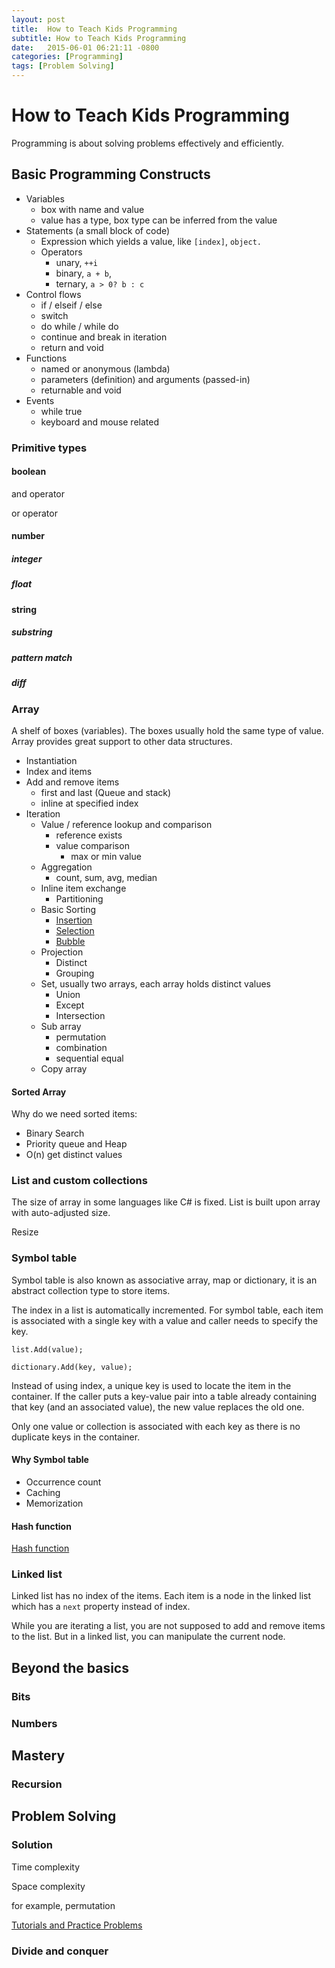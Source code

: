```yaml
---
layout: post
title:  How to Teach Kids Programming
subtitle: How to Teach Kids Programming
date:   2015-06-01 06:21:11 -0800
categories: [Programming]
tags: [Problem Solving]
---
```

# How to Teach Kids Programming

Programming is about solving problems effectively and efficiently.

## Basic Programming Constructs

* Variables
  * box with name and value
  * value has a type, box type can be inferred from the value
* Statements (a small block of code)
  * Expression which yields a value, like `[index]`, `object.`
  * Operators
    * unary, `++i`
    * binary, `a + b`,
    * ternary, `a > 0? b : c`
* Control flows
  * if / elseif / else
  * switch
  * do while / while do
  * continue and break in iteration
  * return and void
* Functions
  * named or anonymous (lambda)
  * parameters (definition) and arguments (passed-in)
  * returnable and void
* Events
  * while true
  * keyboard and mouse related

### Primitive types

#### boolean

and operator

or operator

#### number

##### integer

##### float

#### string

##### substring

##### pattern match

##### diff

### Array

A shelf of boxes (variables). The boxes usually hold the same type of value. Array provides great support to other data structures.

* Instantiation
* Index and items
* Add and remove items
  * first and last (Queue and stack)
  * inline at specified index
* Iteration
  * Value / reference lookup and comparison
    * reference exists
    * value comparison
      * max or min value
  * Aggregation
    * count, sum, avg, median
  * Inline item exchange
    * Partitioning
  * Basic Sorting
    * [Insertion](https://en.wikipedia.org/wiki/Insertion_sort)
    * [Selection](https://en.wikipedia.org/wiki/Selection_sort)
    * [Bubble](https://en.wikipedia.org/wiki/Bubble_sort)
  * Projection
    * Distinct
    * Grouping
  * Set, usually two arrays, each array holds distinct values
    * Union
    * Except
    * Intersection
  * Sub array
    * permutation
    * combination
    * sequential equal
  * Copy array

#### Sorted Array

Why do we need sorted items:

* Binary Search
* Priority queue and Heap
* O(n) get distinct values

### List and custom collections

The size of array in some languages like C# is fixed. List is built upon array with auto-adjusted size.

Resize

### Symbol table

Symbol table is also known as associative array, map or dictionary, it is an abstract collection type to store items.

The index in a list is automatically incremented. For symbol table, each item is associated with a single key with a value and caller needs to specify the key.

```CSharp
list.Add(value);

dictionary.Add(key, value);
```

Instead of using index, a unique key is used to locate the item in the container. If the caller puts a key-value pair into a table already containing that key (and an associated value), the new value replaces the old one.

Only one value or collection is associated with each key as there is no duplicate keys in the container.

#### Why Symbol table

* Occurrence count
* Caching
* Memorization

#### Hash function

[Hash function](https://en.wikipedia.org/wiki/Hash_function)

### Linked list

Linked list has no index of the items. Each item is a node in the linked list which has a `next` property instead of index.

While you are iterating a list, you are not supposed to add and remove items to the list. But in a linked list, you can manipulate the current node.

## Beyond the basics

### Bits

### Numbers

## Mastery

### Recursion

## Problem Solving

### Solution

Time complexity

Space complexity

for example, permutation

[Tutorials and Practice Problems](https://www.hackerearth.com/practice/)

### Divide and conquer
